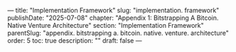 — title: "Implementation Framework"
slug: "implementation. framework" publishDate: "2025-07-08"
chapter: "Appendix 1: Bitstrapping A Bitcoin. Native Venture Architecture" section: "Implementation Framework"
parentSlug: "appendix. bitstrapping a. bitcoin. native. venture. architecture" order: 5
toc: true description: ""
draft: false
—

